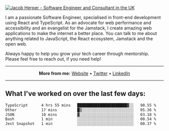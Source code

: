 [![Jacob Herper - Software Engineer and Consultant in the UK](https://res.cloudinary.com/jacobherper/image/upload/v1641506277/gh-image.png)](https://jacobherper.com/)

I am a passionate Software Engineer, specialised in front-end development using React and TypeScript. As an advocate for web performance and accessibility and an evangelist for the Jamstack, I create amazing web applications to make the internet a better place. You can talk to me about anything related to JavaScript, the React ecosystem, Jamstack and the open web.

Always happy to help you grow your tech career through mentorship. Please feel free to reach out, if you need help!

---

<p align="center">
  <strong>More from me:</strong> 
  <a href="https://jacobherper.com/">Website</a> •
  <a href="https://twitter.com/intent/follow?screen_name=jakeherp&tw_p=followbutton">Twitter</a> •
  <a href="https://www.linkedin.com/in/jacobherper/">LinkedIn</a>
</p>

---

## What I've worked on over the last few days:

<!--START_SECTION:waka-->

```txt
TypeScript      4 hrs 55 mins   ██████████████████████▓░░   90.55 %
Other           17 mins         █▒░░░░░░░░░░░░░░░░░░░░░░░   05.36 %
JSON            10 mins         ▓░░░░░░░░░░░░░░░░░░░░░░░░   03.18 %
Bash            1 min           ░░░░░░░░░░░░░░░░░░░░░░░░░   00.54 %
Jest Snapshot   1 min           ░░░░░░░░░░░░░░░░░░░░░░░░░   00.37 %
```

<!--END_SECTION:waka-->
